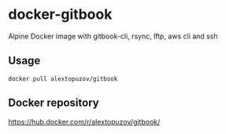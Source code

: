 # docker-gitbook
Alpine Docker image with gitbook-cli, rsync, lftp, aws cli and ssh


## Usage

`docker pull alextopuzov/gitbook`


## Docker repository

https://hub.docker.com/r/alextopuzov/gitbook/
